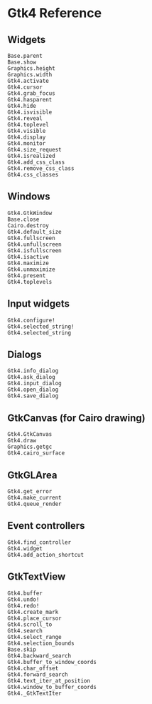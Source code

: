 # Gtk4 Reference

## Widgets

```@docs
Base.parent
Base.show
Graphics.height
Graphics.width
Gtk4.activate
Gtk4.cursor
Gtk4.grab_focus
Gtk4.hasparent
Gtk4.hide
Gtk4.isvisible
Gtk4.reveal
Gtk4.toplevel
Gtk4.visible
Gtk4.display
Gtk4.monitor
Gtk4.size_request
Gtk4.isrealized
Gtk4.add_css_class
Gtk4.remove_css_class
Gtk4.css_classes
```

## Windows

```@docs
Gtk4.GtkWindow
Base.close
Cairo.destroy
Gtk4.default_size
Gtk4.fullscreen
Gtk4.unfullscreen
Gtk4.isfullscreen
Gtk4.isactive
Gtk4.maximize
Gtk4.unmaximize
Gtk4.present
Gtk4.toplevels
```

## Input widgets

```@docs
Gtk4.configure!
Gtk4.selected_string!
Gtk4.selected_string
```

## Dialogs
```@docs
Gtk4.info_dialog
Gtk4.ask_dialog
Gtk4.input_dialog
Gtk4.open_dialog
Gtk4.save_dialog
```

## GtkCanvas (for Cairo drawing)

```@docs
Gtk4.GtkCanvas
Gtk4.draw
Graphics.getgc
Gtk4.cairo_surface
```

## GtkGLArea
```@docs
Gtk4.get_error
Gtk4.make_current
Gtk4.queue_render
```

## Event controllers

```@docs
Gtk4.find_controller
Gtk4.widget
Gtk4.add_action_shortcut
```

## GtkTextView

```@docs
Gtk4.buffer
Gtk4.undo!
Gtk4.redo!
Gtk4.create_mark
Gtk4.place_cursor
Gtk4.scroll_to
Gtk4.search
Gtk4.select_range
Gtk4.selection_bounds
Base.skip
Gtk4.backward_search
Gtk4.buffer_to_window_coords
Gtk4.char_offset
Gtk4.forward_search
Gtk4.text_iter_at_position
Gtk4.window_to_buffer_coords
Gtk4._GtkTextIter
```

